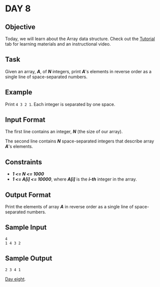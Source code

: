 # DAY 8
## Objective
Today, we will learn about the Array data structure. Check out the 
[Tutorial](https://www.hackerrank.com/challenges/30-arrays/tutorial) tab for learning materials and an instructional 
video.

## Task
Given an array, _**A**_, of _**N**_ integers, print _**A**_'s elements in reverse order as a single line of 
space-separated numbers.

## Example


Print ``4 3 2 1``. Each integer is separated by one space.

## Input Format

The first line contains an integer, _**N**_ (the size of our array).

The second line contains _**N**_ space-separated integers that describe array _**A**_'s elements.

## Constraints
- _**1 <= N <= 1000**_
- _**1 <= A[i] <= 10000**_, where _**A[i]**_ is the _**i-th**_ integer in the array.
## Output Format

Print the elements of array _**A**_ in reverse order as a single line of space-separated numbers.

## Sample Input
````
4
1 4 3 2
````
## Sample Output
````
2 3 4 1
````

[Day eight](https://www.hackerrank.com/challenges/30-arrays/problem?isFullScreen=true).
